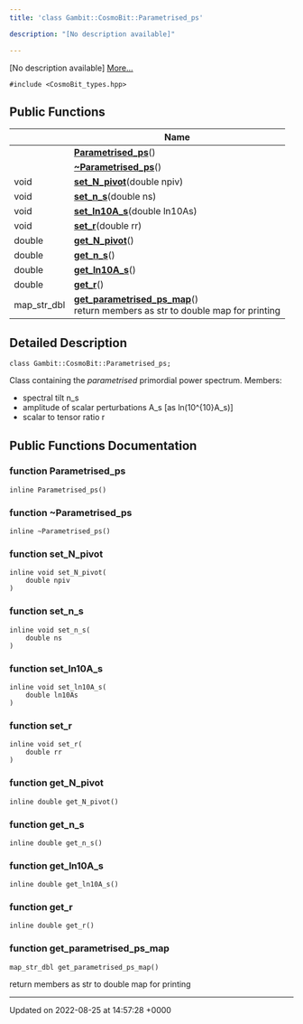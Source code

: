 ```yaml
---
title: 'class Gambit::CosmoBit::Parametrised_ps'

description: "[No description available]"

---
```









[No description available] [More...](#detailed-description)


`#include <CosmoBit_types.hpp>`

## Public Functions

|                | Name           |
| -------------- | -------------- |
| | **[Parametrised_ps](/documentation/code/classes/classgambit_1_1cosmobit_1_1parametrised__ps/#function-parametrised-ps)**() |
| | **[~Parametrised_ps](/documentation/code/classes/classgambit_1_1cosmobit_1_1parametrised__ps/#function-parametrised-ps)**() |
| void | **[set_N_pivot](/documentation/code/classes/classgambit_1_1cosmobit_1_1parametrised__ps/#function-set-n-pivot)**(double npiv) |
| void | **[set_n_s](/documentation/code/classes/classgambit_1_1cosmobit_1_1parametrised__ps/#function-set-n-s)**(double ns) |
| void | **[set_ln10A_s](/documentation/code/classes/classgambit_1_1cosmobit_1_1parametrised__ps/#function-set-lna-s)**(double ln10As) |
| void | **[set_r](/documentation/code/classes/classgambit_1_1cosmobit_1_1parametrised__ps/#function-set-r)**(double rr) |
| double | **[get_N_pivot](/documentation/code/classes/classgambit_1_1cosmobit_1_1parametrised__ps/#function-get-n-pivot)**() |
| double | **[get_n_s](/documentation/code/classes/classgambit_1_1cosmobit_1_1parametrised__ps/#function-get-n-s)**() |
| double | **[get_ln10A_s](/documentation/code/classes/classgambit_1_1cosmobit_1_1parametrised__ps/#function-get-lna-s)**() |
| double | **[get_r](/documentation/code/classes/classgambit_1_1cosmobit_1_1parametrised__ps/#function-get-r)**() |
| map_str_dbl | **[get_parametrised_ps_map](/documentation/code/classes/classgambit_1_1cosmobit_1_1parametrised__ps/#function-get-parametrised-ps-map)**()<br>return members as str to double map for printing  |

## Detailed Description

```
class Gambit::CosmoBit::Parametrised_ps;
```


Class containing the _parametrised_ primordial power spectrum. Members:

* spectral tilt n_s
* amplitude of scalar perturbations A_s [as ln(10^{10}A_s)]
* scalar to tensor ratio r 

## Public Functions Documentation

### function Parametrised_ps

```
inline Parametrised_ps()
```


### function ~Parametrised_ps

```
inline ~Parametrised_ps()
```


### function set_N_pivot

```
inline void set_N_pivot(
    double npiv
)
```


### function set_n_s

```
inline void set_n_s(
    double ns
)
```


### function set_ln10A_s

```
inline void set_ln10A_s(
    double ln10As
)
```


### function set_r

```
inline void set_r(
    double rr
)
```


### function get_N_pivot

```
inline double get_N_pivot()
```


### function get_n_s

```
inline double get_n_s()
```


### function get_ln10A_s

```
inline double get_ln10A_s()
```


### function get_r

```
inline double get_r()
```


### function get_parametrised_ps_map

```
map_str_dbl get_parametrised_ps_map()
```

return members as str to double map for printing 

-------------------------------

Updated on 2022-08-25 at 14:57:28 +0000